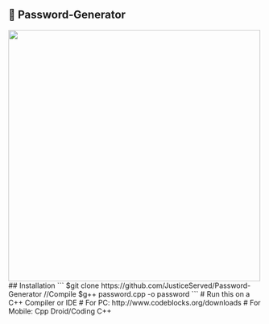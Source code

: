 ## 🔐 Password-Generator
<img src="https://cdn.images.express.co.uk/img/dynamic/59/590x/Password-964633.jpg?r=1535016721392" width=500px>
## Installation
```
$git clone https://github.com/JusticeServed/Password-Generator
//Compile
$g++ password.cpp -o password
```
# Run this on a C++ Compiler or IDE
# For PC: http://www.codeblocks.org/downloads
# For Mobile: Cpp Droid/Coding C++
